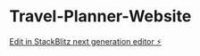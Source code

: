 # Travel-Planner-Website

[Edit in StackBlitz next generation editor ⚡️](https://stackblitz.com/~/github.com/mishrikaneriya/Travel-Planner-Website)